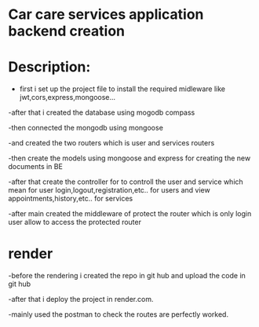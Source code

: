 # Car care services application backend creation

# Description:
- first i set up the project file to install the required midleware like jwt,cors,express,mongoose...

-after that i created the database using mogodb compass

-then connected the mongodb using mongoose

-and created the two routers which is user and services routers

-then create the models using mongoose and express for creating the new documents in BE

-after that create the controller for to controll the user and service which mean for user login,logout,registration,etc.. for users and view appointments,history,etc.. for services

-after main created the middleware of protect the router which is only login user allow to access the protected router

# render

-before the rendering i created the repo in git hub and upload the code in git hub 

-after that i deploy the project in render.com.

-mainly used the postman to check the routes are perfectly worked.